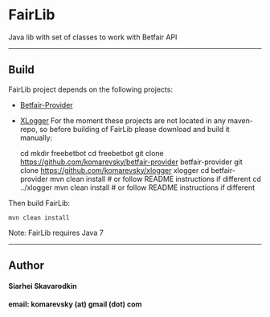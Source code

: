 FairLib
=======

Java lib with set of classes to work with Betfair API
_ _ _

Build
-----

FairLib project depends on the following projects:
*   [Betfair-Provider](https://github.com/komarevsky/betfair-provider)
*   [XLogger](https://github.com/komarevsky/xlogger)
For the moment these projects are not located in any maven-repo, so before building of FairLib please download and build it manually:

    cd
    mkdir freebetbot
    cd freebetbot
    git clone https://github.com/komarevsky/betfair-provider betfair-provider
    git clone https://github.com/komarevsky/xlogger xlogger
    cd betfair-provider
    mvn clean install   # or follow README instructions if different
    cd ../xlogger
    mvn clean install   # or follow README instructions if different

Then build FairLib:

    mvn clean install

Note: FairLib requires Java 7
_ _ _

Author
------

#### Siarhei Skavarodkin ####
#### email: komarevsky (at) gmail (dot) com ####
